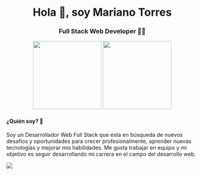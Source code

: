 <h1 align="center">Hola 👋, soy Mariano Torres</h1>
<h3 align="center">Full Stack Web Developer 👨‍💻</h3>
<div align="center"> 
  <img height="180em" src="https://github-readme-stats.vercel.app/api?username=marianoitorres&show_icons=true&theme=dark">
  <img height="180em" src="https://github-readme-stats.vercel.app/api/top-langs/?username=marianoitorres&layout=compact&langs_count=16&theme=dark">
</div>

<h4>¿Quién soy? 🤔</h4>
<p>
Soy un Desarrollador Web Full Stack que esta en búsqueda de nuevos desafíos y oportunidades para crecer profesionalmente, aprender nuevas tecnologías y mejorar mis habilidades. Me gusta trabajar en equipo y mi objetivo es seguir desarrollando mi carrera en el campo del desarrollo web. </p>

<div>
  <img src="https://cdn.jsdelivr.net/gh/devicons/devicon/icons/javascript/javascript-original.svg" />
</div>
